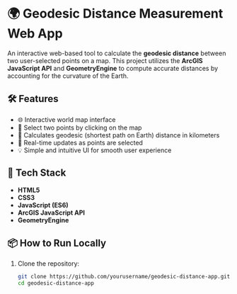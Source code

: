 # 🌍 Geodesic Distance Measurement Web App

An interactive web-based tool to calculate the **geodesic distance** between two user-selected points on a map. This project utilizes the **ArcGIS JavaScript API** and **GeometryEngine** to compute accurate distances by accounting for the curvature of the Earth.

## 🛠️ Features

- 🌐 Interactive world map interface
- 📍 Select two points by clicking on the map
- 📏 Calculates geodesic (shortest path on Earth) distance in kilometers
- 🔄 Real-time updates as points are selected
- 💡 Simple and intuitive UI for smooth user experience

## 🔧 Tech Stack

- **HTML5**
- **CSS3**
- **JavaScript (ES6)**
- **ArcGIS JavaScript API**
- **GeometryEngine**

## 📦 How to Run Locally

1. Clone the repository:
   ```bash
   git clone https://github.com/yourusername/geodesic-distance-app.git
   cd geodesic-distance-app
